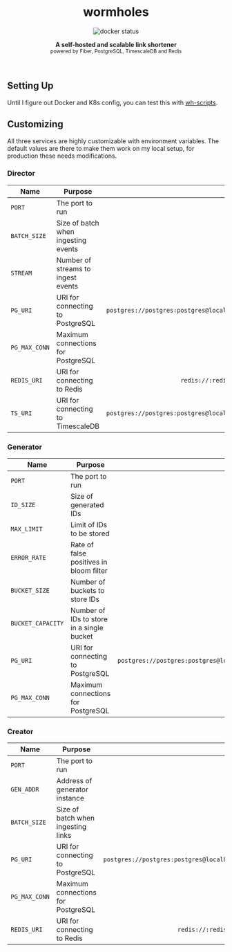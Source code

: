 <h1 align='center'>wormholes</h1>
<p align="center">
  <img alt="docker status" src="https://github.com/mohitsinghs/wormholes/actions/workflows/docker.yml/badge.svg">
</p>
<p align="center">
  <b>A self-hosted and scalable link shortener</b><br/>
  <sub>powered by Fiber, PostgreSQL, TimescaleDB and Redis</sub>
</p>
<br />

## Setting Up

Until I figure out Docker and K8s config, you can test this with [wh-scripts](https://github.com/mohitsinghs/wh-scripts).

## Customizing

All three services are highly customizable with environment variables. The default values are there to make them work on my local setup, for production these needs modifications.

### Director

| Name          | Purpose                             |                                                Default |
| ------------- | ----------------------------------- | -----------------------------------------------------: |
| `PORT`        | The port to run                     |                                                 `5000` |
| `BATCH_SIZE`  | Size of batch when ingesting events |                                                `10000` |
| `STREAM`      | Number of streams to ingest events  |                                                    `8` |
| `PG_URI`      | URI for connecting to PostgreSQL    | `postgres://postgres:postgres@localhost:5432/postgres` |
| `PG_MAX_CONN` | Maximum connections for PostgreSQL  |                                                 `5000` |
| `REDIS_URI`   | URI for connecting to Redis         |                      `redis://:redis@localhost:6379/0` |
| `TS_URI`      | URI for connecting to TimescaleDB   | `postgres://postgres:postgres@localhost:5433/postgres` |

### Generator

| Name              | Purpose                                   |                                                Default |
| ----------------- | ----------------------------------------- | -----------------------------------------------------: |
| `PORT`            | The port to run                           |                                                 `5001` |
| `ID_SIZE`         | Size of generated IDs                     |                                                    `7` |
| `MAX_LIMIT`       | Limit of IDs to be stored                 |                                              `1000000` |
| `ERROR_RATE`      | Rate of false positives in bloom filter   |                                            `0.0000001` |
| `BUCKET_SIZE`     | Number of buckets to store IDs            |                                                   `8 ` |
| `BUCKET_CAPACITY` | Number of IDs to store in a single bucket |                                              `100000 ` |
| `PG_URI`          | URI for connecting to PostgreSQL          | `postgres://postgres:postgres@localhost:5432/postgres` |
| `PG_MAX_CONN`     | Maximum connections for PostgreSQL        |                                                 `5000` |

### Creator

| Name          | Purpose                            |                                                Default |
| ------------- | ---------------------------------- | -----------------------------------------------------: |
| `PORT`        | The port to run                    |                                                 `5002` |
| `GEN_ADDR`    | Address of generator instance      |                                       `localhost:5001` |
| `BATCH_SIZE`  | Size of batch when ingesting links |                                                `10000` |
| `PG_URI`      | URI for connecting to PostgreSQL   | `postgres://postgres:postgres@localhost:5432/postgres` |
| `PG_MAX_CONN` | Maximum connections for PostgreSQL |                                                 `5000` |
| `REDIS_URI`   | URI for connecting to Redis        |                      `redis://:redis@localhost:6379/0` |
